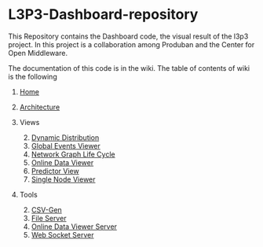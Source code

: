 L3P3-Dashboard-repository
=========================

This Repository contains the Dashboard code, the visual result of the l3p3 project. In this project is a collaboration among
 Produban and the Center for Open Middleware.

The documentation of this code is in the wiki. The table of contents of wiki is the following

1. [Home](https://github.com/centeropenmiddleware/l3p3-dashboard/wiki)
1. [Architecture](https://github.com/centeropenmiddleware/l3p3-dashboard/wiki/architecture)

1. Views

    2. [Dynamic Distribution](https://github.com/centeropenmiddleware/l3p3-dashboard/wiki/dynamicDistribution)
    2. [Global Events Viewer](https://github.com/centeropenmiddleware/l3p3-dashboard/wiki/globalEventsViewer)
    2. [Network Graph Life Cycle](https://github.com/centeropenmiddleware/l3p3-dashboard/wiki/networkGraphLifeCycle)
    2. [Online Data Viewer](https://github.com/centeropenmiddleware/l3p3-dashboard/wiki/onlineDataViewer)
    2. [Predictor View](https://github.com/centeropenmiddleware/l3p3-dashboard/wiki/predictorView)
    2. [Single Node Viewer](https://github.com/centeropenmiddleware/l3p3-dashboard/wiki/singleNodeViewer)


1. Tools

    2. [CSV-Gen](https://github.com/centeropenmiddleware/l3p3-dashboard/wiki/tools#csv-gen)
    2. [File Server](https://github.com/centeropenmiddleware/l3p3-dashboard/wiki/tools#file-server)
    2. [Online Data Viewer Server](https://github.com/centeropenmiddleware/l3p3-dashboard/wiki/tools#online-data-viewer-server)
    2. [Web Socket Server](https://github.com/centeropenmiddleware/l3p3-dashboard/wiki/tools#web-socket-server)

